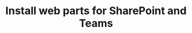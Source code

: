 ---
title: "Install web parts for SharePoint and Teams"
linkTitle: "SharePoint/Teams web parts"
tags: ["SharePoint", "Teams"]
weight: 30
description: >
  The SharePoint web parts providers users to search and view meeting rooms, people and custom locations in both SharePoint and Teams.
---